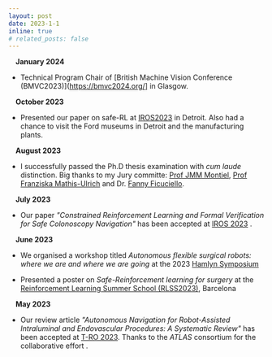 ```yaml
---
layout: post
date: 2023-1-1
inline: true
# related_posts: false
---
```

&emsp;**January 2024** 
- Technical Program Chair of [British Machine Vision Conference (BMVC2023)](https://bmvc2024.org/] in Glasgow.

&emsp;**October 2023** 
- Presented our paper on safe-RL at [IROS2023](https://ieee-iros.org/) in Detroit. Also had a chance to visit the Ford museums in Detroit and the manufacturing plants.

&emsp;**August 2023** 
- I successfully passed the Ph.D thesis examination with *cum laude* distinction. Big thanks to my Jury committe: [Prof JMM Montiel](http://webdiis.unizar.es/~josemari/), [Prof Franziska Mathis-Ulrich](https://www.aibe.tf.fau.de/person/franziska-mathis-ullrich/) and Dr. [Fanny Ficuciello](https://www.docenti.unina.it/#!/professor/46414e4e59464943554349454c4c4f464343464e5937345236304639313248/riferimenti).

&emsp;**July 2023** 

- Our paper *"Constrained Reinforcement Learning and Formal Verification for Safe Colonoscopy Navigation"* has been accepted at <a href='https://ieee-iros.org/'>IROS 2023</a> .

&emsp;**June 2023** 

- We organised a workshop titled *Autonomous flexible surgical robots: where we are and where we are going* at the 2023 [Hamlyn Symposium](https://www.hamlynsymposium.org/events/autonomous-flexible-surgical-robots-where-we-are-and-where-we-are-going/)

- Presented a poster on *Safe-Reinforcement learning for surgery* at the [Reinforcement Learning Summer School (RLSS2023)](https://rlsummerschool.com/), Barcelona

&emsp;**May 2023** 

- Our review article *"Autonomous Navigation for Robot-Assisted Intraluminal and Endovascular Procedures: A Systematic Review"* has been accepted at <a href='https://www.ieee-ras.org/publications/t-ro'>T-RO 2023</a>. Thanks to the *ATLAS* consortium for the collaborative effort .

